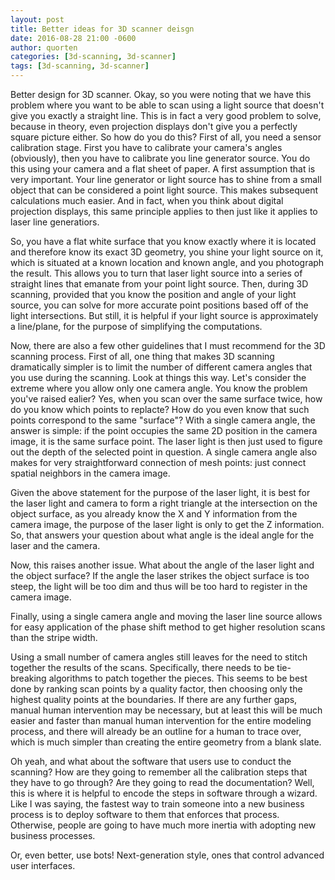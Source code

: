 ```yaml
---
layout: post
title: Better ideas for 3D scanner deisgn
date: 2016-08-28 21:00 -0600
author: quorten
categories: [3d-scanning, 3d-scanner]
tags: [3d-scanning, 3d-scanner]
---
```


Better design for 3D scanner.  Okay, so you were noting that we have
this problem where you want to be able to scan using a light source
that doesn't give you exactly a straight line.  This is in fact a very
good problem to solve, because in theory, even projection displays
don't give you a perfectly square picture either.  So how do you do
this?  First of all, you need a sensor calibration stage.  First you
have to calibrate your camera's angles (obviously), then you have to
calibrate you line generator source.  You do this using your camera
and a flat sheet of paper.  A first assumption that is very important.
Your line generator or light source has to shine from a small object
that can be considered a point light source.  This makes subsequent
calculations much easier.  And in fact, when you think about digital
projection displays, this same principle applies to then just like it
applies to laser line generatiors.

So, you have a flat white surface that you know exactly where it is
located and therefore know its exact 3D geometry, you shine your light
source on it, which is situated at a known location and known angle,
and you photograph the result.  This allows you to turn that laser
light source into a series of straight lines that emanate from your
point light source.  Then, during 3D scanning, provided that you know
the position and angle of your light source, you can solve for more
accurate point positions based off of the light intersections.  But
still, it is helpful if your light source is approximately a
line/plane, for the purpose of simplifying the computations.

<!-- more -->

Now, there are also a few other guidelines that I must recommend for
the 3D scanning process.  First of all, one thing that makes 3D
scanning dramatically simpler is to limit the number of different
camera angles that you use during the scanning.  Look at things this
way.  Let's consider the extreme where you allow only one camera
angle.  You know the problem you've raised ealier?  Yes, when you scan
over the same surface twice, how do you know which points to replacte?
How do you even know that such points correspond to the same
"surface"?  With a single camera angle, the answer is simple: if the
point occupies the same 2D position in the camera image, it is the
same surface point.  The laser light is then just used to figure out
the depth of the selected point in question.  A single camera angle
also makes for very straightforward connection of mesh points: just
connect spatial neighbors in the camera image.

Given the above statement for the purpose of the laser light, it is
best for the laser light and camera to form a right triangle at the
intersection on the object surface, as you already know the X and Y
information from the camera image, the purpose of the laser light is
only to get the Z information.  So, that answers your question about
what angle is the ideal angle for the laser and the camera.

Now, this raises another issue.  What about the angle of the laser
light and the object surface?  If the angle the laser strikes the
object surface is too steep, the light will be too dim and thus will
be too hard to register in the camera image.

Finally, using a single camera angle and moving the laser line source
allows for easy application of the phase shift method to get higher
resolution scans than the stripe width.

Using a small number of camera angles still leaves for the need to
stitch together the results of the scans.  Specifically, there needs
to be tie-breaking algorithms to patch together the pieces.  This
seems to be best done by ranking scan points by a quality factor, then
choosing only the highest quality points at the boundaries.  If there
are any further gaps, manual human intervention may be necessary, but
at least this will be much easier and faster than manual human
intervention for the entire modeling process, and there will already
be an outline for a human to trace over, which is much simpler than
creating the entire geometry from a blank slate.

Oh yeah, and what about the software that users use to conduct the
scanning?  How are they going to remember all the calibration steps
that they have to go through?  Are they going to read the
documentation?  Well, this is where it is helpful to encode the steps
in software through a wizard.  Like I was saying, the fastest way to
train someone into a new business process is to deploy software to
them that enforces that process.  Otherwise, people are going to have
much more inertia with adopting new business processes.

Or, even better, use bots!  Next-generation style, ones that control
advanced user interfaces.
